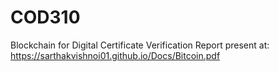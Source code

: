 # COD310
Blockchain for Digital Certificate Verification
Report present at: https://sarthakvishnoi01.github.io/Docs/Bitcoin.pdf
